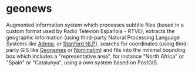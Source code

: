 # geonews  
Augmented information system which processes subtitle files (based in a custom format used by Radio Televión Española - RTVE),
extracts the geographic information (using third-party Natural Processing Language Systems like [Adega](https://citius.usc.es/transferencia/oferta-tecnoloxica/listado/adega-todos-teus-documentos-enriquecidos-anotacion),
or [Stanford NLP](http://nlp.stanford.edu/)), searchs for coordinates (using third-party GIS like [Geonames](http://www.geonames.org/) or 
[Nominatim](http://wiki.openstreetmap.org/wiki/Nominatim)) and fits into the minimal bounding box which includes a "representative area",
for instance "North Africa" or "Spain" or "Catalunya", using a own system based on PostGIS.
